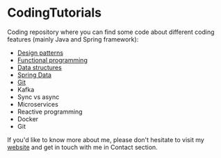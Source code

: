 # CodingTutorials
Coding repository where you can find some code about different coding features (mainly Java and Spring framework):
- [Design patterns](https://github.com/ManuMyGit/CodingTutorials/tree/main/designpatterns)
- [Functional programming](https://github.com/ManuMyGit/CodingTutorials/tree/main/functionalprogramming)
- [Data structures](https://github.com/ManuMyGit/CodingTutorials/tree/main/datastructure)
- [Spring Data](https://github.com/ManuMyGit/CodingTutorials/tree/main/springdata)
- [Git](https://github.com/ManuMyGit/CodingTutorials/blob/main/git.md)
- Kafka
- Sync vs async
- Microservices
- Reactive programming
- Docker
- Git

If you'd like to know more about me, please don't hesitate to visit my [website](http://manueljaenlopez.ddns.net/) and get in touch with me in Contact section.